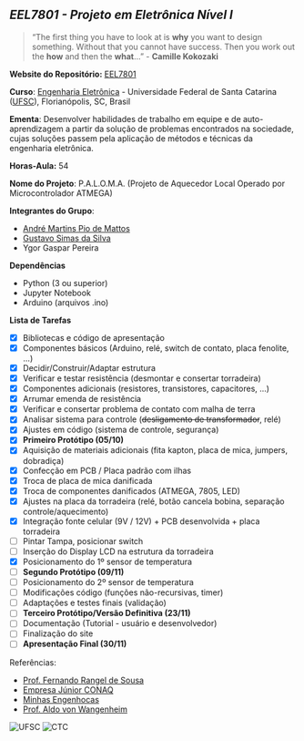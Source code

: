 ## ***EEL7801 - Projeto em Eletrônica Nível I***

> “The first thing you have to look at is **why**
you want to design something. Without
that you cannot have success. Then
you work out the **how** and then the
**what**...” - **Camille Kokozaki**

**Website do Repositório:** [EEL7801](https://gsimas.github.io/EEL7801/)

**Curso**: [Engenharia Eletrônica](http://cagr.sistemas.ufsc.br/relatorios/curriculoCurso?curso=235) - Universidade Federal de Santa Catarina ([UFSC](ufsc.br)), Florianópolis, SC, Brasil

**Ementa**: Desenvolver habilidades de trabalho em equipe e de auto-aprendizagem a partir da solução de
problemas encontrados na sociedade, cujas soluções passem pela aplicação de métodos e técnicas da engenharia
eletrônica.

**Horas-Aula:** 54

**Nome do Projeto**: P.A.L.O.M.A. (Projeto de Aquecedor Local Operado por Microcontrolador ATMEGA)

**Integrantes do Grupo**:

- [André Martins Pio de Mattos](https://github.com/andrempmattos)
- [Gustavo Simas da Silva](https://github.com/GSimas)
- Ygor Gaspar Pereira

**Dependências**

- Python (3 ou superior)
- Jupyter Notebook
- Arduino (arquivos .ino)

**Lista de Tarefas**

- [x] Bibliotecas e código de apresentação
- [x] Componentes básicos (Arduino, relé, switch de contato, placa fenolite, ...)
- [x] Decidir/Construir/Adaptar estrutura
- [x] Verificar e testar resistência (desmontar e consertar torradeira)
- [x] Componentes adicionais (resistores, transistores, capacitores, ...)
- [x] Arrumar emenda de resistência
- [x] Verificar e consertar problema de contato com malha de terra
- [x] Analisar sistema para controle (~~desligamento de transformador~~, relé)
- [x] Ajustes em código (sistema de controle, segurança)
- [x] **Primeiro Protótipo (05/10)**
- [x] Aquisição de materiais adicionais (fita kapton, placa de mica, jumpers, dobradiça)
- [x] Confecção em PCB / Placa padrão com ilhas
- [x] Troca de placa de mica danificada
- [x] Troca de componentes danificados (ATMEGA, 7805, LED)
- [x] Ajustes na placa da torradeira (relé, botão cancela bobina, separação controle/aquecimento)
- [x] Integração fonte celular (9V / 12V) + PCB desenvolvida + placa torradeira
- [ ] Pintar Tampa, posicionar switch
- [ ] Inserção do Display LCD na estrutura da torradeira
- [x] Posicionamento do 1º sensor de temperatura
- [ ] **Segundo Protótipo (09/11)**
- [ ] Posicionamento do 2º sensor de temperatura
- [ ] Modificações código (funções não-recursivas, timer)
- [ ] Adaptações e testes finais (validação)
- [ ] **Terceiro Protótipo/Versão Definitiva (23/11)**
- [ ] Documentação (Tutorial - usuário e desenvolvedor)
- [ ] Finalização do site
- [ ] **Apresentação Final (30/11)**

Referências:

- [Prof. Fernando Rangel de Sousa](http://rangel.paginas.ufsc.br/)
- [Empresa Júnior CONAQ](http://conaq.com.br/)
- [Minhas Engenhocas](https://minhasengenhocas.wordpress.com/)
- [Prof. Aldo von Wangenheim](http://www.inf.ufsc.br/~aldo.vw/)

![UFSC](http://laship.ufsc.br/site/wp-content/themes/emc_completo/resource/img/filiacoes/brasao_UFSC_vertical_sigla.png) ![CTC](http://tisc.com.br/wp-content/uploads/ctcufsc.gif)
